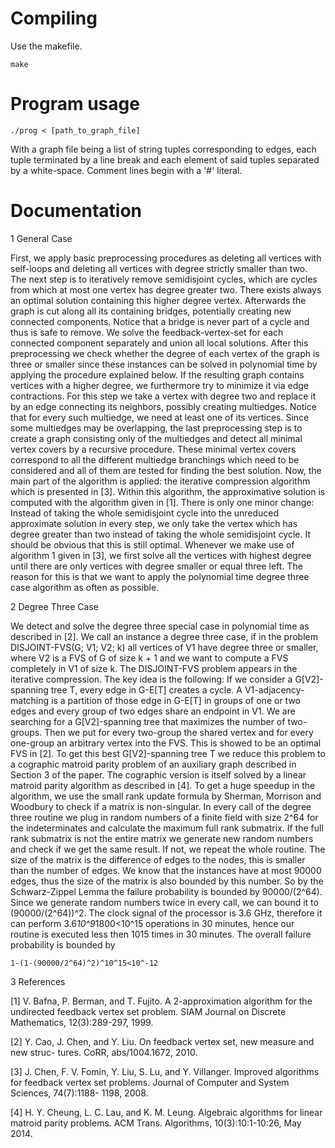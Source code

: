 # Compiling

Use the makefile. 

    make          


# Program usage

    ./prog < [path_to_graph_file]

With a graph file being a list of string tuples corresponding to edges, each tuple terminated by a line break and each element of said tuples separated by a white-space.
Comment lines begin with a '#' literal.


# Documentation 

1 General Case

First, we apply basic preprocessing procedures as deleting all vertices with self-loops and
deleting all vertices with degree strictly smaller than two. The next step is to iteratively
remove semidisjoint cycles, which are cycles from which at most one vertex has degree
greater two. There exists always an optimal solution containing this higher degree vertex.
Afterwards the graph is cut along all its containing bridges, potentially creating new
connected components. Notice that a bridge is never part of a cycle and thus is safe to
remove. We solve the feedback-vertex-set for each connected component separately and
union all local solutions. After this preprocessing we check whether the degree of each
vertex of the graph is three or smaller since these instances can be solved in polynomial
time by applying the procedure explained below. If the resulting graph contains vertices
with a higher degree, we furthermore try to minimize it via edge contractions. For this
step we take a vertex with degree two and replace it by an edge connecting its neighbors,
possibly creating multiedges. Notice that for every such multiedge, we need at least one
of its vertices. Since some multiedges may be overlapping, the last preprocessing step is
to create a graph consisting only of the multiedges and detect all minimal vertex covers
by a recursive procedure. These minimal vertex covers correspond to all the different
multiedge branchings which need to be considered and all of them are tested for finding
the best solution.
Now, the main part of the algorithm is applied: the iterative compression algorithm
which is presented in [3]. Within this algorithm, the approximative solution is computed
with the algorithm given in [1]. There is only one minor change: Instead of taking
the whole semidisjoint cycle into the unreduced approximate solution in every step, we
only take the vertex which has degree greater than two instead of taking the whole
semidisjoint cycle. It should be obvious that this is still optimal. Whenever we make
use of algorithm 1 given in [3], we first solve all the vertices with highest degree until
there are only vertices with degree smaller or equal three left. The reason for this is that
we want to apply the polynomial time degree three case algorithm as often as possible.

2 Degree Three Case

We detect and solve the degree three special case in polynomial time as described in [2].
We call an instance a degree three case, if in the problem DISJOINT-FVS(G; V1; V2; k)
all vertices of V1 have degree three or smaller, where V2 is a FVS of G of size k + 1 and
we want to compute a FVS completely in V1 of size k. The DISJOINT-FVS problem
appears in the iterative compression.
The key idea is the following: If we consider a G[V2]-spanning tree T, every edge in
G-E[T] creates a cycle. A V1-adjacency-matching is a partition of those edge in
G-E[T] in groups of one or two edges and every group of two edges share an endpoint
in V1. We are searching for a G[V2]-spanning tree that maximizes the number of two-
groups. Then we put for every two-group the shared vertex and for every one-group
an arbitrary vertex into the FVS. This is showed to be an optimal FVS in [2]. To get
this best G[V2]-spanning tree T we reduce this problem to a cographic matroid parity
problem of an auxiliary graph described in Section 3 of the paper. The cographic version
is itself solved by a linear matroid parity algorithm as described in [4]. To get a huge
speedup in the algorithm, we use the small rank update formula by Sherman, Morrison
and Woodbury to check if a matrix is non-singular. In every call of the degree three
routine we plug in random numbers of a finite field with size 2^64 for the indeterminates
and calculate the maximum full rank submatrix. If the full rank submatrix is not the
entire matrix we generate new random numbers and check if we get the same result. If
not, we repeat the whole routine. The size of the matrix is the difference of edges to the
nodes, this is smaller than the number of edges. We know that the instances have at
most 90000 edges, thus the size of the matrix is also bounded by this number. So by the
Schwarz-Zippel Lemma the failure probability is bounded by 90000/(2^64). Since we generate
random numbers twice in every call, we can bound it to (90000/(2^64))^2. The clock signal of
the processor is 3.6 GHz, therefore it can perform 3.6*10^9*1800<10^15 operations in 30
minutes, hence our routine is executed less then 1015 times in 30 minutes. The overall
failure probability is bounded by

    1-(1-(90000/2^64)^2)^10^15<10^-12
    
3 References

[1] V. Bafna, P. Berman, and T. Fujito. A 2-approximation algorithm for the undirected
feedback vertex set problem. SIAM Journal on Discrete Mathematics, 12(3):289-297,
1999.

[2] Y. Cao, J. Chen, and Y. Liu. On feedback vertex set, new measure and new struc-
tures. CoRR, abs/1004.1672, 2010.

[3] J. Chen, F. V. Fomin, Y. Liu, S. Lu, and Y. Villanger. Improved algorithms for
feedback vertex set problems. Journal of Computer and System Sciences, 74(7):1188-
1198, 2008.

[4] H. Y. Cheung, L. C. Lau, and K. M. Leung. Algebraic algorithms for linear matroid
parity problems. ACM Trans. Algorithms, 10(3):10:1-10:26, May 2014.
